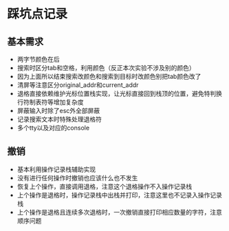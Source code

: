 # 踩坑点记录

## 基本需求

- 两字节颜色在后
- 搜索时区分tab和空格，利用颜色（反正本次实验不涉及别的颜色）
- 因为上面所以结束搜索改颜色和搜索到目标时改颜色别把tab颜色改了
- 清屏等注意区分original_addr和current_addr
- 退格直接依赖维护光标位置栈实现，让光标直接回到栈顶的位置，避免特判换行符制表符等增加复杂度
- 屏蔽输入时除了esc外全部屏蔽
- 记录搜索文本时特殊处理退格符
- 多个tty以及对应的console

## 撤销

- 基本利用操作记录栈辅助实现
- 没有进行任何操作时撤销也应该什么也不发生
- 恢复上个操作，直接调用退格，注意这个退格操作不入操作记录栈
- 上个操作是退格时，操作记录栈中出栈并打印，注意这里也不记录入操作记录栈
- 上个操作是退格且连续多次退格时，一次撤销直接打印相应数量的字符，注意顺序问题


